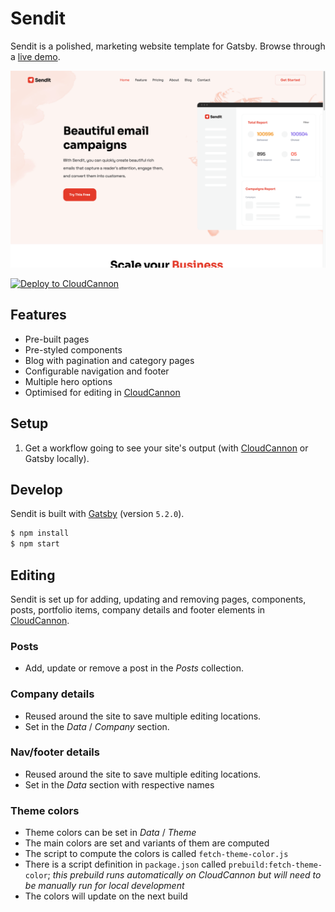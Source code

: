 # Sendit

Sendit is a polished, marketing website template for Gatsby. Browse through a [live demo](https://freezing-door.cloudvent.net/). 

![Sendit template screenshot](static/images/_screenshot.png)


[![Deploy to CloudCannon](https://buttons.cloudcannon.com/deploy.svg)](https://app.cloudcannon.com/register#sites/connect/github/CloudCannon/sendit-gatsby-template)

## Features

* Pre-built pages
* Pre-styled components
* Blog with pagination and category pages
* Configurable navigation and footer
* Multiple hero options 
* Optimised for editing in [CloudCannon](https://cloudcannon.com/)

## Setup

1. Get a workflow going to see your site's output (with [CloudCannon](https://app.cloudcannon.com/)
or Gatsby locally).

## Develop

Sendit is built with [Gatsby](https://www.gatsbyjs.com/) (version `5.2.0`).

~~~bash
$ npm install
$ npm start
~~~

## Editing

Sendit is set up for adding, updating and removing pages, components, posts, portfolio items, company details and footer elements in [CloudCannon](https://app.cloudcannon.com/).

### Posts

* Add, update or remove a post in the *Posts* collection.

### Company details

* Reused around the site to save multiple editing locations.
* Set in the *Data* / *Company* section.

### Nav/footer details

* Reused around the site to save multiple editing locations.
* Set in the *Data* section with respective names

### Theme colors

* Theme colors can be set in *Data* / *Theme*
* The main colors are set and variants of them are computed
* The script to compute the colors is called `fetch-theme-color.js`
* There is a script definition in `package.json` called `prebuild:fetch-theme-color`; *this prebuild runs automatically on CloudCannon but will need to be manually run for local development*
* The colors will update on the next build